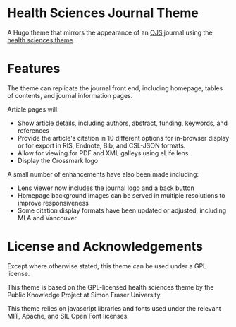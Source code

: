 # Health Sciences Journal Theme

A Hugo theme that mirrors the appearance of an [OJS](https://github.com/pkp/ojs) journal using the [health sciences theme](https://github.com/pkp/healthSciences).

# Features

The theme can replicate the journal front end, including homepage, tables of contents, and journal information pages. 

Article pages will:
* Show article details, including authors, abstract, funding, keywords, and references
* Provide the article's citation in 10 different options for in-browser display or for export in RIS, Endnote, Bib, and CSL-JSON formats.
* Allow for viewing for PDF and XML galleys using eLife lens
* Display the Crossmark logo

A small number of enhancements have also been made including:
* Lens viewer now includes the journal logo and a back button
* Homepage background images can be served in multiple resolutions to improve responsiveness
* Some citation display formats have been updated or adjusted, including MLA and Vancouver.

# License and Acknowledgements

Except where otherwise stated, this theme can be used under a GPL license.

This theme is based on the GPL-licensed health sciences theme by the Public Knowledge Project at Simon Fraser University.

This theme relies on javascript libraries and fonts used under the relevant MIT, Apache, and SIL Open Font licenses.
 

